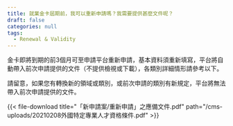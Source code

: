 ```yaml
---
title: 就業金卡屆期前，我可以重新申請嗎？我需要提供甚麼文件呢？
draft: false
categories: null
tags:
  - Renewal & Validity
---
```

金卡即將到期的前3個月可至申請平台重新申請，基本資料須重新填寫，平台將自動帶入前次申請提供的文件（不提供檢視或下載），各類別詳細情形請參考以下。

請留意，如果您有轉換新的領域或類別，或前次申請的類別有新規定，平台將無法帶入前次申請提供的文件。

{{< file-download title="「新申請案/重新申請」之應備文件.pdf" path="/cms-uploads/20210208外國特定專業人才資格條件.pdf" >}}